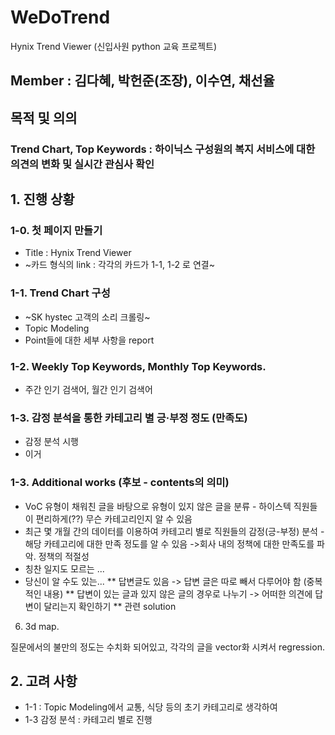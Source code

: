 # WeDoTrend
Hynix Trend Viewer (신입사원 python 교육 프로젝트)

## **Member** : 김다혜, **박헌준(조장)**, 이수연, 채선율 

## 목적 및 의의
### Trend Chart, Top Keywords : 하이닉스 구성원의 복지 서비스에 대한 의견의 변화 및 실시간 관심사 확인
### 

## 1. 진행 상황
### 1-0. 첫 페이지 만들기
* Title : Hynix Trend Viewer
* ~카드 형식의 link : 각각의 카드가 1-1, 1-2 로 연결~

### 1-1. Trend Chart 구성
  * ~SK hystec 고객의 소리 크롤링~
  * Topic Modeling
  * Point들에 대한 세부 사항을 report

### 1-2. Weekly Top Keywords, Monthly Top Keywords.
 * 주간 인기 검색어, 월간 인기 검색어

### 1-3. 감정 분석을 통한 카테고리 별 긍·부정 정도 (만족도)
 * 감정 분석 시행
 * 이거 

### 1-3. Additional works (후보 - contents의 의미)
* VoC 유형이 채워친 글을 바탕으로 유형이 있지 않은 글을 분류 - 하이스텍 직원들이 편리하게(??) 무슨 카테고리인지 알 수 있음
* 최근 몇 개월 간의 데이터를 이용하여 카테고리 별로 직원들의 감정(긍-부정) 분석 - 해당 카테고리에 대한 만족 정도를 알 수 있음
                                                                          ->회사 내의 정책에 대한 만족도를 파악. 정책의 적절성
* 칭찬 일지도 모르는 ...
* 당신이 알 수도 있는...
** 답변글도 있음 -> 답변 글은 따로 빼서 다루어야 함 (중복적인 내용)
** 답변이 있는 글과 있지 않은 글의 경우로 나누기 -> 어떠한 의견에 답변이 달리는지 확인하기
** 관련 solution
6. 3d map. 


질문에서의 불만의 정도는 수치화 되어있고, 각각의 글을 vector화 시켜서 regression.


## 2. 고려 사항
* 1-1 : Topic Modeling에서 교통, 식당 등의 초기 카테고리로 생각하여 
* 1-3 감정 분석 : 카테고리 별로 진행
